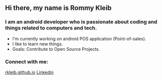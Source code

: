 ## Hi there, my name is Rommy Kleib

### I am an android developer who is passionate about coding and things related to computers and tech.
- I'm currently working on android POS application (Point-of-sales).
- I like to learn new things.
- Goals: Contribute to Open Source Projects.

### Connect with me:
<a href="https://rkleib.github.io">rkleib.github.io</a>
<a href="https://www.linkedin.com/in/rommy-trendy-kharisma-682580192/">Linkedin</a>
